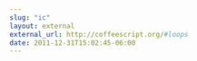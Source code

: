 ```yaml
---
slug: "ic"
layout: external
external_url: http://coffeescript.org/#loops
date: 2011-12-31T15:02:45-06:00
---
```

